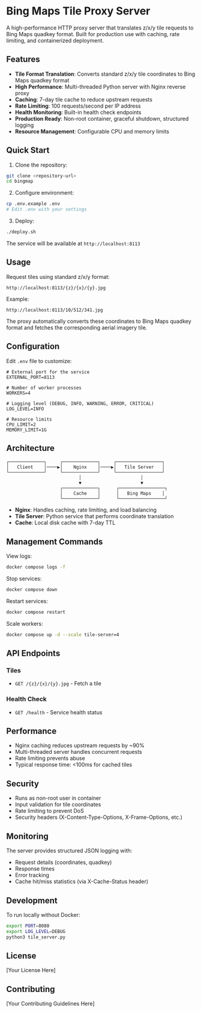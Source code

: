 # Bing Maps Tile Proxy Server

A high-performance HTTP proxy server that translates z/x/y tile requests to Bing Maps quadkey format. Built for production use with caching, rate limiting, and containerized deployment.

## Features

- **Tile Format Translation**: Converts standard z/x/y tile coordinates to Bing Maps quadkey format
- **High Performance**: Multi-threaded Python server with Nginx reverse proxy
- **Caching**: 7-day tile cache to reduce upstream requests
- **Rate Limiting**: 100 requests/second per IP address
- **Health Monitoring**: Built-in health check endpoints
- **Production Ready**: Non-root container, graceful shutdown, structured logging
- **Resource Management**: Configurable CPU and memory limits

## Quick Start

1. Clone the repository:
```bash
git clone <repository-url>
cd bingmap
```

2. Configure environment:
```bash
cp .env.example .env
# Edit .env with your settings
```

3. Deploy:
```bash
./deploy.sh
```

The service will be available at `http://localhost:8113`

## Usage

Request tiles using standard z/x/y format:
```
http://localhost:8113/{z}/{x}/{y}.jpg
```

Example:
```
http://localhost:8113/10/512/341.jpg
```

The proxy automatically converts these coordinates to Bing Maps quadkey format and fetches the corresponding aerial imagery tile.

## Configuration

Edit `.env` file to customize:

```env
# External port for the service
EXTERNAL_PORT=8113

# Number of worker processes
WORKERS=4

# Logging level (DEBUG, INFO, WARNING, ERROR, CRITICAL)
LOG_LEVEL=INFO

# Resource limits
CPU_LIMIT=2
MEMORY_LIMIT=1G
```

## Architecture

```
┌─────────────┐     ┌─────────────┐     ┌─────────────────┐
│   Client    │────▶│    Nginx    │────▶│   Tile Server   │
└─────────────┘     └─────────────┘     └─────────────────┘
                           │                      │
                           ▼                      ▼
                    ┌─────────────┐      ┌─────────────────┐
                    │    Cache    │      │   Bing Maps    │
                    └─────────────┘      └─────────────────┘
```

- **Nginx**: Handles caching, rate limiting, and load balancing
- **Tile Server**: Python service that performs coordinate translation
- **Cache**: Local disk cache with 7-day TTL

## Management Commands

View logs:
```bash
docker compose logs -f
```

Stop services:
```bash
docker compose down
```

Restart services:
```bash
docker compose restart
```

Scale workers:
```bash
docker compose up -d --scale tile-server=4
```

## API Endpoints

### Tiles
- `GET /{z}/{x}/{y}.jpg` - Fetch a tile

### Health Check
- `GET /health` - Service health status

## Performance

- Nginx caching reduces upstream requests by ~90%
- Multi-threaded server handles concurrent requests
- Rate limiting prevents abuse
- Typical response time: <100ms for cached tiles

## Security

- Runs as non-root user in container
- Input validation for tile coordinates
- Rate limiting to prevent DoS
- Security headers (X-Content-Type-Options, X-Frame-Options, etc.)

## Monitoring

The server provides structured JSON logging with:
- Request details (coordinates, quadkey)
- Response times
- Error tracking
- Cache hit/miss statistics (via X-Cache-Status header)

## Development

To run locally without Docker:
```bash
export PORT=8080
export LOG_LEVEL=DEBUG
python3 tile_server.py
```

## License

[Your License Here]

## Contributing

[Your Contributing Guidelines Here]